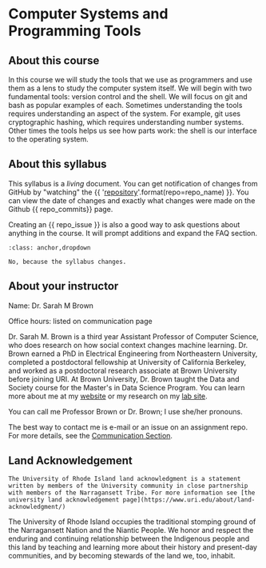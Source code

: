 # Computer Systems and Programming Tools

## About this course

In this course we will study the tools that we use as programmers and use them as a lens to study 
the computer system itself.  We will begin with two fundamental tools: version control and the shell. We will focus on git and bash as popular examples of each. Sometimes understanding the tools requires understanding an aspect of the system. For example, git uses cryptographic hashing, which requires understanding number systems.  Other times the tools helps us see how parts work: the shell is our interface to the operating system. 



## About this syllabus

This syllabus is a *living*  document.  You can get notification of changes from GitHub by "watching" the
{{ '[repository](https://github.com/introcompsys/{repo})'.format(repo=repo_name) }}.
You can view the date of changes and exactly what changes were made on the Github {{ repo_commits}} page.

Creating an {{ repo_issue }} is also a good way to ask questions about anything in the course. It will prompt additions and expand the FAQ section.

```{admonition} Should you download the syllabus and rely on your offline copy?
:class: anchor,dropdown

No, because the syllabus changes.
```

## About your instructor

Name: Dr. Sarah M Brown

Office hours:  listed on communication page


Dr. Sarah M. Brown is a third year Assistant Professor of Computer Science, who does research on how social context changes machine learning. Dr. Brown earned a PhD in Electrical Engineering from Northeastern University, completed a postdoctoral fellowship at University of California Berkeley, and worked as a postdoctoral research associate at Brown University before joining URI. At Brown University, Dr. Brown taught the Data and Society course for the Master's in Data Science Program. You can learn more about me at my [website](http://sarahmbrown.org/) or my research on my [lab site](https://ml4sts.com/).

You can call me Professor Brown or Dr. Brown; I use she/her pronouns.

The best way to contact me is e-mail or an issue on an assignment repo. For more details, see the [Communication Section](communication).


## Land Acknowledgement

```{important}
The University of Rhode Island land acknowledgment is a statement written by members of the University community in close partnership with members of the Narragansett Tribe. For more information see [the university land acknowledgement page](https://www.uri.edu/about/land-acknowledgment/)
```

The University of Rhode Island occupies the traditional stomping ground of the Narragansett Nation and the Niantic People. We honor and respect the enduring and continuing relationship between the Indigenous people and this land by teaching and learning more about their history and present-day communities, and by becoming stewards of the land we, too, inhabit.

<!-- ### About online interactions -->
